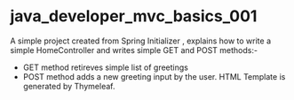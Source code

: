 # java_developer_mvc_basics_001
A simple project created from Spring Initializer , explains how to write a simple HomeController and writes simple GET and POST methods:-
* GET method retireves simple list of greetings 
* POST method adds a new greeting input by the user. 
HTML Template is generated by Thymeleaf. 
